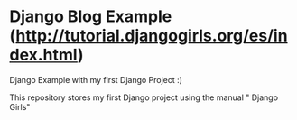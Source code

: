 # Django Blog Example (http://tutorial.djangogirls.org/es/index.html)
Django Example with my first Django Project :)

This repository stores my first Django project using the manual " Django Girls"
